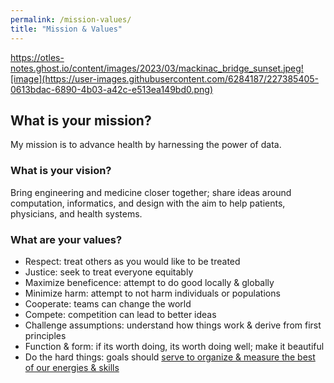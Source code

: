 ```yaml
---
permalink: /mission-values/
title: "Mission & Values"
---
```


https://otles-notes.ghost.io/content/images/2023/03/mackinac_bridge_sunset.jpeg![image](https://user-images.githubusercontent.com/6284187/227385405-0613bdac-6890-4b03-a42c-e513ea149bd0.png)


## What is your mission?
My mission is to advance health by harnessing the power of data.

### What is your vision?
Bring engineering and medicine closer together; share ideas around computation, informatics, and design with the aim to help patients, physicians, and health systems.

### What are your values?
- Respect: treat others as you would like to be treated
- Justice: seek to treat everyone equitably
- Maximize beneficence: attempt to do good locally & globally
- Minimize harm: attempt to not harm individuals or populations
- Cooperate: teams can change the world
- Compete: competition can lead to better ideas  
- Challenge assumptions: understand how things work & derive from first principles
- Function & form: if its worth doing, its worth doing well; make it beautiful
- Do the hard things: goals should [serve to organize & measure the best of our energies & skills](https://youtu.be/QXqlziZV63k?t=562)
